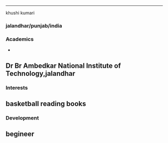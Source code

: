 ---
khushi kumari

### jalandhar/punjab/india



### Academics
-
Dr Br Ambedkar National Institute of Technology,jalandhar
-
### Interests
basketball
reading books
-

### Development
begineer
-
